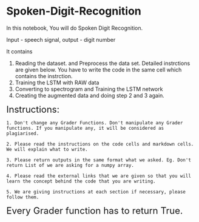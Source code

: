 # Spoken-Digit-Recognition


In this notebook, You will do Spoken Digit Recognition. 

Input - speech signal, output - digit number



It contains  

1. Reading the dataset. and Preprocess the data set. Detailed instrctions are given below. You have to write the code in the same cell which contains the instrction. 
2. Training the LSTM with RAW data
3. Converting to spectrogram and Training the LSTM network
4. Creating the augmented data and doing step 2 and 3 again.  

<font size=5>Instructions:</font>

    1. Don't change any Grader Functions. Don't manipulate any Grader functions. If you manipulate any, it will be considered as plagiarised. 
    
    2. Please read the instructions on the code cells and markdown cells. We will explain what to write. 
    
    3. Please return outputs in the same format what we asked. Eg. Don't return List of we are asking for a numpy array.
    
    4. Please read the external links that we are given so that you will learn the concept behind the code that you are writing.
    
    5. We are giving instructions at each section if necessary, please follow them. 

<font size=5>Every Grader function has to return True. </font>

